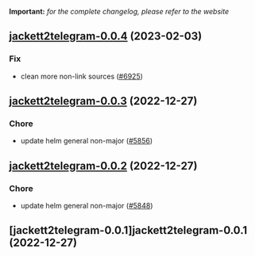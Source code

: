 **Important:**
*for the complete changelog, please refer to the website*




## [jackett2telegram-0.0.4](https://github.com/truecharts/charts/compare/jackett2telegram-0.0.3...jackett2telegram-0.0.4) (2023-02-03)

### Fix

-  clean more non-link sources ([#6925](https://github.com/truecharts/charts/issues/6925))
  
  


## [jackett2telegram-0.0.3](https://github.com/truecharts/charts/compare/jackett2telegram-0.0.2...jackett2telegram-0.0.3) (2022-12-27)

### Chore

- update helm general non-major ([#5856](https://github.com/truecharts/charts/issues/5856))
  
  


## [jackett2telegram-0.0.2](https://github.com/truecharts/charts/compare/jackett2telegram-0.0.1...jackett2telegram-0.0.2) (2022-12-27)

### Chore

- update helm general non-major ([#5848](https://github.com/truecharts/charts/issues/5848))
  
  


## [jackett2telegram-0.0.1]jackett2telegram-0.0.1 (2022-12-27)

